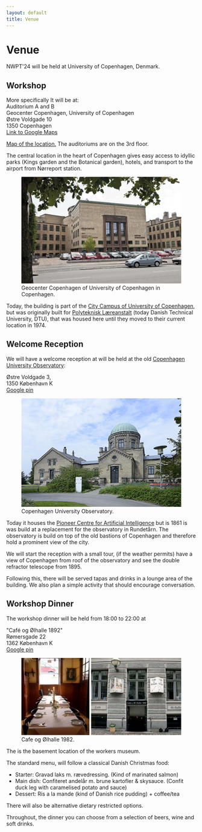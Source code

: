```yaml
---
layout: default
title: Venue
---
```


# Venue

NWPT'24 will be held at University of Copenhagen, Denmark. 

## Workshop
More specifically It will be at:<br>
Auditorium A and B<br>
Geocenter Copenhagen, University of Copenhagen<br>
Østre Voldgade 10<br>
1350 Copenhagen<br>
<a href="https://maps.app.goo.gl/hdGqFTtERDuGTZoB6" target="_blank">Link to Google Maps</a>

<a href="https://ign.ku.dk/english/contact/oestervoldgade/groundfloor/">Map of the location.</a> The auditoriums are on the 3rd floor. 

The central location in the heart of Copenhagen gives easy access to idyllic parks (Kings garden and the Botanical garden), hotels, and transport to the airport from Nørreport station.

<figure>
  <img src="images/geocenter.webp" alt="IGN from Østre Voldgade">
  <figcaption>Geocenter Copenhagen of University of Copenhagen in Copenhagen.</figcaption>
</figure>

Today, the building is part of the <a href="https://en.wikipedia.org/wiki/City_Campus_(University_of_Copenhagen)" target="_blank">City Campus of University of Copenhagen</a>, but was originally built for 
<a href="https://historie.dtu.dk/dtus-historie/steder/adresser/ostervoldgade" target="_blank">Polyteknisk Læreanstalt</a> (today Danish Technical University, DTU), that was housed here until they moved to their current location in 1974.



## Welcome Reception
We will have a welcome reception at will be held at the old <a href="https://en.wikipedia.org/wiki/%C3%98stervold_Observatory" target="_blank">Copenhagen University Observatory</a>:

Østre Voldgade 3,<br>
1350 København K<br>
<a href="https://maps.app.goo.gl/PKjXXf9ebTyjPNfA8" target="_blank">Google pin</a>

<figure>
  <img src="images/observatoriet.jpg" alt="Copenhagen University Observatory">
  <figcaption>Copenhagen University Observatory.</figcaption>
</figure>

Today it houses the <a href="https://www.aicentre.dk/" target="_blank">Pioneer Centre for Artificial Intelligence</a> but is 1861 is was build at a replacement for the observatory in Rundetårn. The observatory is build on top of the old bastions of Copenhagen and therefore hold a prominent view of the city.

We will start the reception with a small tour, (if the weather permits) have a view of Copenhagen from roof of the observatory and see the double refractor telescope from 1895.

Following this, there will be served tapas and drinks in a lounge area of the building. We also plan a simple activity that should encourage conversation.



## Workshop Dinner
The workshop dinner will be held from 18:00 to 22:00 at

"Café og Ølhalle 1892"<br>
Rømersgade 22<br>
1362 København K<br>
<a href="https://maps.app.goo.gl/e4YMZL91bdVeL8f18" target="_blank">Google pin</a>

<figure>
  <img src="images/olhalle-mix.jpg" alt="Cafe og Ølhalle 1982">
  <figcaption>Cafe og Ølhalle 1982.</figcaption>
</figure>


The is the basement location of the workers museum.

The standard menu, will follow a classical Danish Christmas food:

* Starter: Gravad laks m. rævedressing. (Kind of marinated salmon)
* Main dish: Confiteret andelår m. brune kartofler & skysauce. (Confit duck leg with caramelised potato and sauce)
* Dessert: Ris a la mande (kind of Danish rice pudding) + coffee/tea

There will also be alternative dietary restricted options.

Throughout, the dinner you can choose from a selection of beers, wine and soft drinks.




